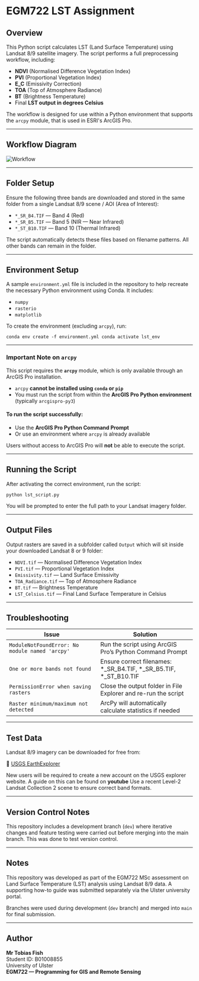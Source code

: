 # EGM722 LST Assignment

## Overview

This Python script calculates LST (Land Surface Temperature) using Landsat 8/9 satellite imagery. The script performs a full preprocessing workflow, including:

- **NDVI** (Normalised Difference Vegetation Index)
- **PVI** (Proportional Vegetation Index)
- **E_C** (Emissivity Correction)
- **TOA** (Top of Atmosphere Radiance)
- **BT** (Brightness Temperature)
- Final **LST output in degrees Celsius**

The workflow is designed for use within a Python environment that supports the `arcpy` module, that is used in ESRI's ArcGIS Pro.

---

## Workflow Diagram

![Workflow](https://github.com/user-attachments/assets/52709a2e-42bb-4c35-b070-17c3708d7ba0)

---

## Folder Setup

Ensure the following three bands are downloaded and stored in the same folder from a single Landsat 8/9 scene / AOI (Area of Interest):

- `*_SR_B4.TIF` — Band 4 (Red)
- `*_SR_B5.TIF` — Band 5 (NIR — Near Infrared)
- `*_ST_B10.TIF` — Band 10 (Thermal Infrared)

The script automatically detects these files based on filename patterns. All other bands can remain in the folder.

---

## Environment Setup

A sample `environment.yml` file is included in the repository to help recreate the necessary Python environment using Conda. It includes:

- `numpy`
- `rasterio`
- `matplotlib`

To create the environment (excluding `arcpy`), run:

``` conda env create -f environment.yml conda activate lst_env ```

---

### Important Note on `arcpy`

This script requires the **`arcpy`** module, which is only available through an ArcGIS Pro installation.

- `arcpy` **cannot be installed using `conda` or `pip`**
- You must run the script from within the **ArcGIS Pro Python environment** (typically `arcgispro-py3`)

#### To run the script successfully:
- Use the **ArcGIS Pro Python Command Prompt**
- Or use an environment where `arcpy` is already available

Users without access to ArcGIS Pro will **not** be able to execute the script.

---

## Running the Script

After activating the correct environment, run the script:

``` python lst_script.py ```

You will be prompted to enter the full path to your Landsat imagery folder.

---

## Output Files

Output rasters are saved in a subfolder called `Output` which will sit inside your downloaded Landsat 8 or 9 folder:

- `NDVI.tif` — Normalised Difference Vegetation Index
- `PVI.tif` — Proportional Vegetation Index
- `Emissivity.tif` — Land Surface Emissivity
- `TOA_Radiance.tif` — Top of Atmosphere Radiance
- `BT.tif` — Brightness Temperature
- `LST_Celsius.tif` — Final Land Surface Temperature in Celsius

---

## Troubleshooting

| Issue                                           | Solution                                                      |
|------------------------------------------------|---------------------------------------------------------------|
| `ModuleNotFoundError: No module named 'arcpy'` | Run the script using ArcGIS Pro’s Python Command Prompt       |
| `One or more bands not found`                  | Ensure correct filenames: *_SR_B4.TIF, *_SR_B5.TIF, *_ST_B10.TIF |
| `PermissionError when saving rasters`          | Close the output folder in File Explorer and re-run the script |
| `Raster minimum/maximum not detected`          | ArcPy will automatically calculate statistics if needed       |

---

## Test Data

Landsat 8/9 imagery can be downloaded for free from:

📎 [USGS EarthExplorer](https://earthexplorer.usgs.gov/)

New users will be required to create a new account on the USGS explorer website.
A guide on this can be found on **youtube**
Use a recent Level-2 Landsat Collection 2 scene to ensure correct band formats.

---

## Version Control Notes

This repository includes a development branch (`dev`) where iterative changes and feature testing were carried out before merging into the main branch. This was done to test version control.

---

## Notes

This repository was developed as part of the EGM722 MSc assessment on Land Surface Temperature (LST) analysis using Landsat 8/9 data. A supporting how-to guide was submitted separately via the Ulster university portal.

Branches were used during development (`dev` branch) and merged into `main` for final submission.

---

## Author

**Mr Tobias Fish**  
Student ID: B01008855  
University of Ulster  
**EGM722 — Programming for GIS and Remote Sensing**
